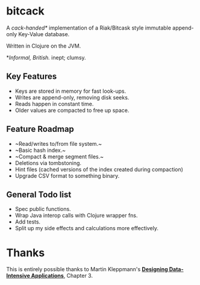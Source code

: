 # bitcack
A *cack-handed\** implementation of a Riak/Bitcask style immutable append-only Key-Value database.

Written in Clojure on the JVM.

\**Informal, British.*
inept; clumsy.

## Key Features
- Keys are stored in memory for fast look-ups.
- Writes are append-only, removing disk seeks.
- Reads happen in constant time.
- Older values are compacted to free up space.

## Feature Roadmap
- ~Read/writes to/from file system.~
- ~Basic hash index.~
- ~Compact & merge segment files.~
- Deletions via tombstoning.
- Hint files (cached versions of the index created during compaction)
- Upgrade CSV format to something binary.

## General Todo list
- Spec public functions.
- Wrap Java interop calls with Clojure wrapper fns.
- Add tests.
- Split up my side effects and calculations more effectively.

# Thanks
This is entirely possible thanks to Martin Kleppmann's **[Designing Data-Intensive Applications](https://dataintensive.net/)**, Chapter 3.
